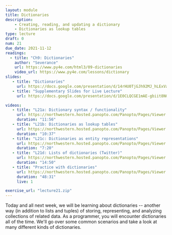 ```yaml
---
layout: module
title: Dictionaries
description: 
    - Creating, reading, and updating a dictionary
    - Dictionaries as lookup tables
type: lecture
draft: 0
num: 21
due_date: 2021-11-12
readings:
  - title: "Ch9: Dictionaries"
    author: "Severance"
    url: https://www.py4e.com/html3/09-dictionaries
    video_url: https://www.py4e.com/lessons/dictionary
slides: 
   - title: "Dictionaries"
     url: https://docs.google.com/presentation/d/14rHU0TjGJh92MJ_hLExVaVgcLicCDNfP1WrFnLoiOlM/edit?usp=sharing
   - title: "Supplementary Slides for Live Lecture"
     url: https://docs.google.com/presentation/d/1E0CLQCGE1mAE-gbiit8NGE5aMoCQXSG_oPhGTCLuEbw/edit?usp=sharing

videos:
   - title: "L21a: Dictionary syntax / functionality"
     url: https://northwestern.hosted.panopto.com/Panopto/Pages/Viewer.aspx?id=e5402da7-1f3c-494d-b1c3-add101555169
     duration: "11:56"
   - title: "L21b: Dictionaries as lookup tables"
     url: https://northwestern.hosted.panopto.com/Panopto/Pages/Viewer.aspx?id=381290b3-568a-4d41-81d1-add101555371
     duration: "10:37"
   - title: "L21c: Dictionaries as entity representations"
     url: https://northwestern.hosted.panopto.com/Panopto/Pages/Viewer.aspx?id=9d4addeb-50a1-485b-9150-add101555203
     duration: "7:20"
   - title: "L21d: Lists of dictionaries (Twitter)"
     url: https://northwestern.hosted.panopto.com/Panopto/Pages/Viewer.aspx?id=486b2534-b349-4be3-83f7-add1015552bd
     duration: "14:50"
   - title: "Practice with dictionaries"
     url: https://northwestern.hosted.panopto.com/Panopto/Pages/Viewer.aspx?id=d49eb362-f138-47f6-9bca-adde010765f9
     duration: "48:31"
     live: 1

exercise_url: "lecture21.zip"
---
```


Today and all next week, we will be learning about dictionaries -- another way (in addition to lists and tuples) of storing, representing, and analyzing collections of related data. As a programmer, you will encounter dictionaries all of the time. We'll go over some common scenarios and take a look at many different kinds of dictionaries.